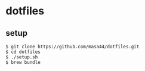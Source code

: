 # dotfiles

## setup
```
$ git clone https://github.com/masa44/dotfiles.git
$ cd dotfiles
$ ./setup.sh
$ brew bundle
```
